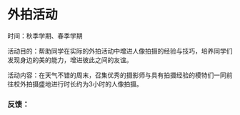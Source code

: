 # 外拍活动

时间：秋季学期、春季学期

活动目的：帮助同学在实际的外拍活动中增进人像拍摄的经验与技巧，培养同学们发现身边的美的能力，增进彼此之间的友谊。

活动内容：在天气不错的周末，召集优秀的摄影师与具有拍摄经验的模特们一同前往校外拍摄盛地进行时长约为3小时的人像拍摄。



### 反馈：




